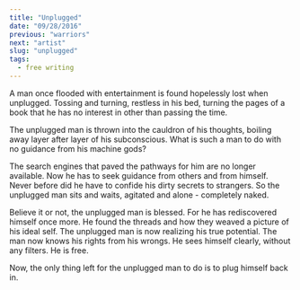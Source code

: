 ```yaml
---
title: "Unplugged"
date: "09/28/2016"
previous: "warriors"
next: "artist"
slug: "unplugged"
tags:
  - free writing
---
```


A man once flooded with entertainment is found hopelessly lost when unplugged. Tossing and turning, restless in his bed, turning the pages of a book that he has no interest in other than passing the time.

The unplugged man is thrown into the cauldron of his thoughts, boiling away layer after layer of his subconscious. What is such a man to do with no guidance from his machine gods?

The search engines that paved the pathways for him are no longer available. Now he has to seek guidance from others and from himself. Never before did he have to confide his dirty secrets to strangers. So the unplugged man sits and waits, agitated and alone - completely naked.

Believe it or not, the unplugged man is blessed. For he has rediscovered himself once more. He found the threads and how they weaved a picture of his ideal self. The unplugged man is now realizing his true potential. The man now knows his rights from his wrongs. He sees himself clearly, without any filters. He is free.

Now, the only thing left for the unplugged man to do is to plug himself back in.
